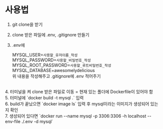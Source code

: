 # 사용법

1. git clone을 받기
2. clone 받은 파일에 .env, .gitignore 만들기
3. .env에 

    MYSQL_USER=`사용할_유저이름_작성`<br>
    MYSQL_PASSWORD=`사용할_비밀번호_작성`<br>
    MYSQL_ROOT_PASSWORD=`사용할_루트비밀번호_작성`<br>
    MYSQL_DATABASE=awesomelydelicious<br>
    위 내용을 작성해주고 .gitignore에 .env 적어주기
<br>
4. 터미널을 켜 clone 받은 파일로 이동 = 현재 있는 폴더에 Dockerfile이 있어야 함<br>
5. 터미널에 `docker build -t mysql .` 입력<br>
6. build가 끝났으면 `docker image ls` 입력 후 mysql이라는 이미지가 생성되어 있는지 확인<br>
7. 생성되어 있다면 `docker run --name mysql -p 3306:3306 -h localhost --env-file ./.env -d mysql`<br>
